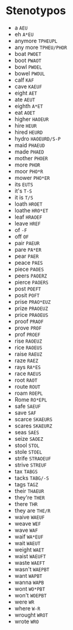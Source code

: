 # Stenotypos

* a `AEU`
* eh `A*EU`
* anymore `TPHEUPL`
* any more `TPHEU/PHOR`
* boat `PWOET`
* boot `PWAOT`
* bowl `PWOEL`
* bowel `PWOUL`
* calf `KAF`
* cave `KAEUF`
* eight `AET`
* ate `AEUT`
* eighth `A*ET`
* eat `AOET`
* higher `HAOEUR`
* hire `HEUR`
* hired `HEURD`
* hydro `HAOEURD/S-P`
* maid `PHAEUD`
* made `PHAED`
* mother `PHOER`
* more `PHOR`
* moor `PHO*R`
* mower `PHO*ER`
* its `EUTS`
* it's `T-S`
* it is `T/S`
* loath `HROET`
* loathe `HRO*ET`
* leaf `HRAOEF`
* leave `HREF`
* of `-F`
* off `OF`
* pair `PAEUR`
* pare `PA*ER`
* pear `PAER`
* peace `PAES`
* piece `PAOES`
* peers `PAOERZ`
* pierce `PAOERS`
* post `POEFT`
* posit `POFT`
* prise `PRAO*EUZ`
* prize `PRAOEUZ`
* price `PRAOEUS`
* proof `PRAOF`
* prove `PROF`
* prof `PROEF`
* rise `RAOEUZ`
* rice `RAOEUS`
* raise `RAEUZ`
* raze `RAEZ`
* rays `RA*ES`
* race `RAEUS`
* root `RAOT`
* route `ROUT`
* roam `ROEPL`
* Rome `RO*EPL`
* safe `SAEUF`
* save `SAF`
* scarce `SKAEURS`
* scares `SKAEURZ`
* seas `SAES`
* seize `SAOEZ`
* stool `STOL`
* stole `STOEL`
* strife `STRAOEUF`
* strive `STREUF`
* tax `TABGS`
* tacks `TABG/-S`
* tags `TAGZ`
* their `THAEUR`
* they're `THER`
* there `THR`
* they are `THE/R`
* waive `WAEUF`
* weave `WEF`
* wave `WAF`
* waif `WA*EUF`
* wait `WAEUT`
* weight `WAET`
* waist `WAEUFT`
* waste `WAEFT`
* wasn't `WAEPBT`
* want `WAPBT`
* wanna `WAPB`
* wont `WO*PBT`
* won't `WOEPBT`
* were `WR`
* where `W-R`
* wrought `WROT`
* wrote `WRO`
